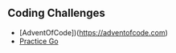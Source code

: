 ## Coding Challenges

- [AdventOfCode])(https://adventofcode.com)
- [Practice Go](https://github.com/plutov/practice-go)
